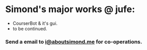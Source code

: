 # Simond's major works @ jufe:
+ CourserBot & it's gui.
+ to be continued.

### Send a email to i@aboutsimond.me for co-operations.
